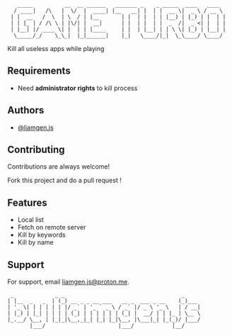 ```
   _____          __  __ ______   _______ _    _ _____  ____   ____  
  / ____|   /\   |  \/  |  ____| |__   __| |  | |  __ \|  _ \ / __ \ 
 | |  __   /  \  | \  / | |__       | |  | |  | | |__) | |_) | |  | |
 | | |_ | / /\ \ | |\/| |  __|      | |  | |  | |  _  /|  _ <| |  | |
 | |__| |/ ____ \| |  | | |____     | |  | |__| | | \ \| |_) | |__| |
  \_____/_/    \_\_|  |_|______|    |_|   \____/|_|  \_\____/ \____/ 

```                                                        

Kill all useless apps while playing

## Requirements

- Need **administrator rights** to kill process

## Authors

- [@liamgen.js](https://www.github.com/liam-gen)


## Contributing

Contributions are always welcome!

Fork this project and do a pull request !


## Features

- Local list
- Fetch on remote server
- Kill by keywords
- Kill by name

## Support

For support, email liamgen.js@proton.me.

```
 _             _ _                                     _     
| |__  _   _  | (_) __ _ _ __ ___   __ _  ___ _ __    (_)___ 
| '_ \| | | | | | |/ _` | '_ ` _ \ / _` |/ _ \ '_ \   | / __|
| |_) | |_| | | | | (_| | | | | | | (_| |  __/ | | |_ | \__ \
|_.__/ \__, | |_|_|\__,_|_| |_| |_|\__, |\___|_| |_(_)/ |___/
       |___/                       |___/            |__/     
```